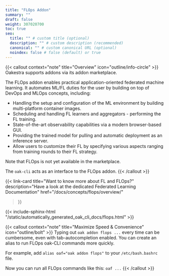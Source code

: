 ```yaml
---
title: "FLOps Addon"
summary: ""
draft: false
weight: 307020700
toc: true
seo:
  title: "" # custom title (optional)
  description: "" # custom description (recommended)
  canonical: "" # custom canonical URL (optional)
  noindex: false # false (default) or true
---
```


{{< callout context="note" title="Overview" icon="outline/info-circle" >}}
  Oakestra supports addons via its addon marketplace.

  The FLOps addon enables practical application-oriented federated machine learning.
  It automates ML/FL duties for the user by building on top of DevOps and MLOps concepts, including:
  - Handling the setup and configuration of the ML environment by building multi-platform container images.
  - Scheduling and handling FL learners and aggregators - performing the FL training.
  - State-of-the-art observability capabilities via a modern browser-based GUI.
  - Providing the trained model for pulling and automatic deployment as an inference server.
  - Allow users to customize their FL by specifying various aspects ranging from training rounds to their FL strategy.

  Note that FLOps is not yet available in the marketplace.

  The `oak-cli` acts as an interface to the FLOps addon.
{{< /callout >}}

{{< link-card
    title="Want to know more about FL and FLOps?"
    description="Have a look at the dedicated Federated Learning Documentation"
    href="/docs/concepts/flops/overview/"
>}}

{{< include-sphinx-html "/static/automatically_generated_oak_cli_docs/flops.html" >}}

{{< callout context="note" title="Maximize Speed & Convenience" icon="outline/bolt" >}}
  Typing out `oak addon flops ...` every time can be cumbersome, even with tab-autocompletion enabled.
  You can create an alias to run FLOps oak-CLI commands more quickly.

  For example, add `alias oaf="oak addon flops"` to your `/etc/bash.bashrc` file.

  Now you can run all FLOps commands like this: `oaf ...`
{{< /callout >}}

